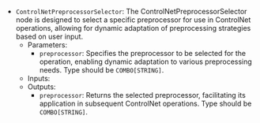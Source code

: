 - `ControlNetPreprocessorSelector`: The ControlNetPreprocessorSelector node is designed to select a specific preprocessor for use in ControlNet operations, allowing for dynamic adaptation of preprocessing strategies based on user input.
    - Parameters:
        - `preprocessor`: Specifies the preprocessor to be selected for the operation, enabling dynamic adaptation to various preprocessing needs. Type should be `COMBO[STRING]`.
    - Inputs:
    - Outputs:
        - `preprocessor`: Returns the selected preprocessor, facilitating its application in subsequent ControlNet operations. Type should be `COMBO[STRING]`.
